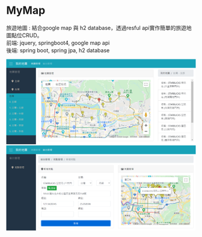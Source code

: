 # MyMap
旅遊地圖 : 結合google map 與 h2 database，透過resful api實作簡單的旅遊地圖點位CRUD。  
前端: jquery, springboot4, google map api  
後端: spring boot, spring jpa, h2 database  

![image](https://github.com/st801026bill/MyMap/blob/master/mymap.png)
![image](https://github.com/st801026bill/MyMap/blob/master/addmarker.png)
